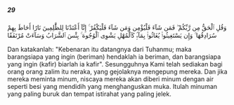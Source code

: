 ##### 29

<span class="ayah">وَقُلِ ٱلْحَقُّ مِن رَّبِّكُمْ ۖ فَمَن شَآءَ فَلْيُؤْمِن وَمَن شَآءَ فَلْيَكْفُرْ ۚ إِنَّآ أَعْتَدْنَا لِلظَّٰلِمِينَ نَارًا أَحَاطَ بِهِمْ سُرَادِقُهَا ۚ وَإِن يَسْتَغِيثُوا۟ يُغَاثُوا۟ بِمَآءٍۢ كَٱلْمُهْلِ يَشْوِى ٱلْوُجُوهَ ۚ بِئْسَ ٱلشَّرَابُ وَسَآءَتْ مُرْتَفَقًا</span>

<span class="ayah_translation">Dan katakanlah: "Kebenaran itu datangnya dari Tuhanmu; maka barangsiapa yang ingin (beriman) hendaklah ia beriman, dan barangsiapa yang ingin (kafir) biarlah ia kafir". Sesungguhnya Kami telah sediakan bagi orang orang zalim itu neraka, yang gejolaknya mengepung mereka. Dan jika mereka meminta minum, niscaya mereka akan diberi minum dengan air seperti besi yang mendidih yang menghanguskan muka. Itulah minuman yang paling buruk dan tempat istirahat yang paling jelek.</span>
